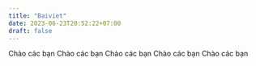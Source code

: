 ```yaml
---
title: "Baiviet"
date: 2023-06-23T20:52:22+07:00
draft: false
---
```


Chào các bạn
Chào các bạn
Chào các bạn
Chào các bạn
Chào các bạn